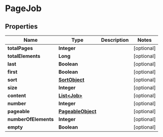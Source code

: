 

# PageJob


## Properties

| Name | Type | Description | Notes |
|------------ | ------------- | ------------- | -------------|
|**totalPages** | **Integer** |  |  [optional] |
|**totalElements** | **Long** |  |  [optional] |
|**last** | **Boolean** |  |  [optional] |
|**first** | **Boolean** |  |  [optional] |
|**sort** | [**SortObject**](SortObject.md) |  |  [optional] |
|**size** | **Integer** |  |  [optional] |
|**content** | [**List&lt;Job&gt;**](Job.md) |  |  [optional] |
|**number** | **Integer** |  |  [optional] |
|**pageable** | [**PageableObject**](PageableObject.md) |  |  [optional] |
|**numberOfElements** | **Integer** |  |  [optional] |
|**empty** | **Boolean** |  |  [optional] |



